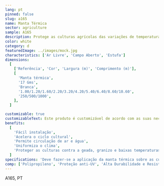 ```yaml
---
lang: pt
pinned: false
slug: a165
name: Manta Térmica
sector: agriculture
sample: A165
description: Protege as culturas agrícolas das variações de temperatura, especialmente das baixas, evitando a danificação das mesmas e consequentes perdas de colheita.
color: white
category: d
featuredImage: ../images/mock.jpg
characteristics: ['Ar Livre', 'Campo Aberto', 'Estufa']
dimensions:
  [
    ['Referência', 'Cor', 'Largura (m)', 'Comprimento (m)'],
    [
      'Manta térmica',
      '17 Gms',
      'Branca',
      '1.00/1.20/1.60/2.20/3.20/4.20/5.40/6.40/8.60/10.60',
      '250/500/1000',
    ],
  ]

customizable: true
customizableText: Este produto é customizável de acordo com as suas necessidades. Contacte-nos para mais informações.
benefits:
  [
    'Fácil instalação',
    'Acelera o ciclo cultural',
    'Permite circulação de ar e água',
    'Uniformiza o clima',
    'Proteger as culturas contra a geada, granizo e baixas temperaturas',
  ]
specifications: 'Deve fazer-se a aplicação da manta térmica sobre as culturas, para criar um clima uniforme sobre estas.'
comp: ['Polipropileno', 'Proteção anti-UV', 'Alta Durabilidade e Resistência']
---
```


A165, PT
